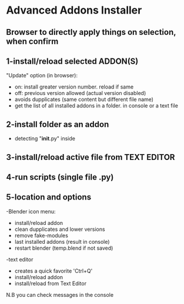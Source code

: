 # Advanced Addons Installer 
## Browser to directly apply things on selection, when confirm

## 1-install/reload selected ADDON(S)
 "Update" option (in browser):
* on: install greater version number. reload if same
* off: previous version allowed (actual version disabled)
* avoids dupplicates (same content but different file name)  
* get the list of all installed addons in a folder. in console or a text file  
    
## 2-install folder as an addon
* detecting  "__init__.py" inside

## 3-install/reload active file from TEXT EDITOR

## 4-run scripts (single file .py)

## 5-location and options
-Blender icon menu:
 *  install/reload addon
* clean dupplicates and lower versions
* remove fake-modules
* last installed addons (result in console)
* restart blender (temp.blend if not saved)

 -text editor
  * creates a quick favorite 'Ctrl+Q'
  * install/reload addon
  * install/reload from Text Editor

N.B you can check messages in the console


